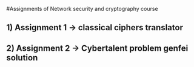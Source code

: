 #Assignments of Network security and cryptography course

## 1) Assignment 1 -> classical ciphers translator

## 2) Assignment 2 -> Cybertalent problem genfei solution
